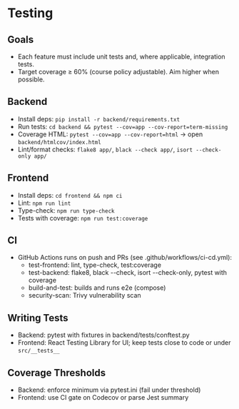 # Testing

## Goals
- Each feature must include unit tests and, where applicable, integration tests.
- Target coverage ≥ 60% (course policy adjustable). Aim higher when possible.

## Backend
- Install deps: `pip install -r backend/requirements.txt`
- Run tests: `cd backend && pytest --cov=app --cov-report=term-missing`
- Coverage HTML: `pytest --cov=app --cov-report=html` → open `backend/htmlcov/index.html`
- Lint/format checks: `flake8 app/`, `black --check app/`, `isort --check-only app/`

## Frontend
- Install deps: `cd frontend && npm ci`
- Lint: `npm run lint`
- Type-check: `npm run type-check`
- Tests with coverage: `npm run test:coverage`

## CI
- GitHub Actions runs on push and PRs (see .github/workflows/ci-cd.yml):
  - test-frontend: lint, type-check, test:coverage
  - test-backend: flake8, black --check, isort --check-only, pytest with coverage
  - build-and-test: builds and runs e2e (compose)
  - security-scan: Trivy vulnerability scan

## Writing Tests
- Backend: pytest with fixtures in backend/tests/conftest.py
- Frontend: React Testing Library for UI; keep tests close to code or under `src/__tests__`

## Coverage Thresholds
- Backend: enforce minimum via pytest.ini (fail under threshold)
- Frontend: use CI gate on Codecov or parse Jest summary
